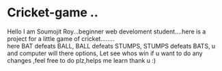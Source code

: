 # Cricket-game ..
Hello I am Soumojit  Roy...beginner web develoment student....here is a project for a little game of cricket........  
here  BAT defeats BALL,
BALL defeats  STUMPS,
STUMPS defeats BATS,
u and computer will there options,
Let see whos win
if u want to do any changes ,feel  free to do plz,helps me learn
thank u :)
